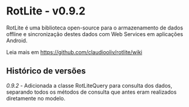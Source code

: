 # RotLite - v0.9.2

RotLite é uma biblioteca open-source para o armazenamento de dados offline e sincronização destes dados com Web Services em aplicações Android.

Leia mais em https://github.com/claudiooliv/rotlite/wiki

## Histórico de versões

_0.9.2_ - Adicionada a classe RotLiteQuery para consulta dos dados, separando todos os métodos de consulta que antes eram realizados diretamente no modelo.
